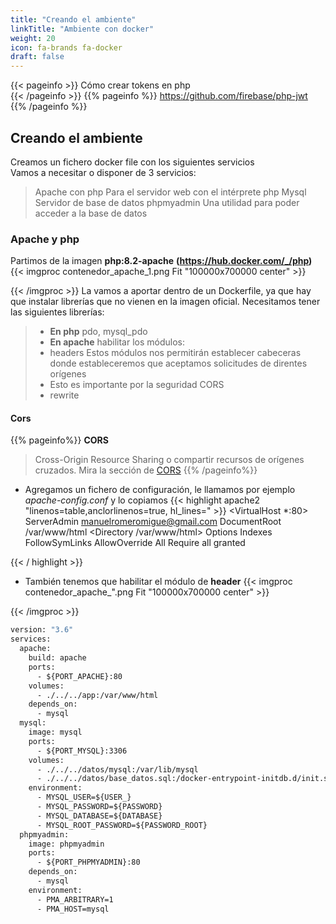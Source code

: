 ```yaml
---
title: "Creando el ambiente"
linkTitle: "Ambiente con docker"
weight: 20
icon: fa-brands fa-docker
draft: false
---
```



{{< pageinfo >}}
Cómo crear tokens en php  
{{< /pageinfo >}}
{{% pageinfo %}}
https://github.com/firebase/php-jwt
{{% /pageinfo %}}

## Creando el ambiente 
Creamos un fichero docker file con los siguientes servicios    
Vamos a necesitar o disponer de 3 servicios:
> Apache con php
Para el servidor web con el intérprete php
> Mysql
Servidor de base de datos
> phpmyadmin
Una utilidad para poder acceder a la base de datos

### Apache y php

Partimos de la imagen __php:8.2-apache__ __(https://hub.docker.com/_/php)__
{{< imgproc  contenedor_apache_1.png Fit "100000x700000 center" >}}

{{< /imgproc >}}
La vamos a aportar dentro de un Dockerfile, ya que hay que instalar librerías que no vienen en la imagen oficial.
Necesitamos tener las siguientes librerías:
> * __En php__
pdo, mysql_pdo
> * __En apache__
>  habilitar los módulos:
> * headers
Estos módulos nos permitirán establecer cabeceras donde estableceremos que aceptamos solicitudes de direntes orígenes
> * Esto es importante por la seguridad CORS
> * rewrite
#### Cors
{{% pageinfo%}}
__CORS__
> Cross-Origin Resource Sharing o compartir recursos de orígenes cruzados.
Mira la sección de [CORS](/contenido/docs/cors/)
{{% /pageinfo%}}
* Agregamos un fichero de configuración, le llamamos por ejemplo  _apache-config.conf_ y lo copiamos
{{< highlight apache2 "linenos=table,anclorlinenos=true, hl_lines=" >}}
  <VirtualHost *:80>
  ServerAdmin manuelromeromigue@gmail.com
  DocumentRoot /var/www/html
      <Directory /var/www/html>
        Options Indexes FollowSymLinks
        AllowOverride All
        Require all granted
    </Directory>
</VirtualHost>
{{< / highlight >}}

* También tenemos que habilitar el módulo de __header__
{{< imgproc contenedor_apache_".png   Fit "100000x700000 center" >}}

{{< /imgproc >}}


```dockerfile
version: "3.6"
services:
  apache:
    build: apache
    ports:
      - ${PORT_APACHE}:80
    volumes:
      - ./../../app:/var/www/html
    depends_on:
      - mysql
  mysql:
    image: mysql
    ports:
      - ${PORT_MYSQL}:3306
    volumes:
      - ./../../datos/mysql:/var/lib/mysql
      - ./../../datos/base_datos.sql:/docker-entrypoint-initdb.d/init.sql
    environment:
      - MYSQL_USER=${USER_}
      - MYSQL_PASSWORD=${PASSWORD}
      - MYSQL_DATABASE=${DATABASE}
      - MYSQL_ROOT_PASSWORD=${PASSWORD_ROOT}
  phpmyadmin:
    image: phpmyadmin
    ports:
      - ${PORT_PHPMYADMIN}:80
    depends_on:
      - mysql
    environment:
      - PMA_ARBITRARY=1
      - PMA_HOST=mysql
```
## 





